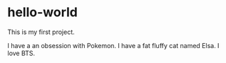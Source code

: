 # hello-world
This is my first project. 

I have a an obsession with Pokemon. 
I have a fat fluffy cat named Elsa.
I love BTS.
